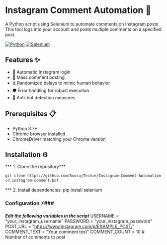 # Instagram Comment Automation 🤖

A Python script using Selenium to automate comments on Instagram posts. This tool logs into your account and posts multiple comments on a specified post.

[![Python](https://img.shields.io/badge/Python-3.7%2B-blue)](https://www.python.org/)
[![Selenium](https://img.shields.io/badge/Selenium-4.0%2B-orange)](https://www.selenium.dev/)

## Features ✨
- 🔐 Automatic Instagram login
- 💬 Mass comment posting
- ⏳ Randomized delays to mimic human behavior
- 🛡️ Error handling for robust execution
- 🚫 Anti-bot detection measures

## Prerequisites 📋
- Python 3.7+
- Chrome browser installed
- ChromeDriver matching your Chrome version

## Installation ⚙️

*** 1. Clone the repository***
```bash
git clone https://github.com/SoorajTechie/Instagram-Comment-Automation.git
cd instagram-comment-bot
```
*** 2. Install dependencies:
   pip install selenium


### Configuration ⚡###
***Edit the following variables in the script***
    USERNAME = "your_instagram_username"
    PASSWORD = "your_instagram_password"
    POST_URL = "https://www.instagram.com/p/EXAMPLE_POST/"  
    COMMENT_TEXT = "Your comment text"
    COMMENT_COUNT = 10  # Number of comments to post
